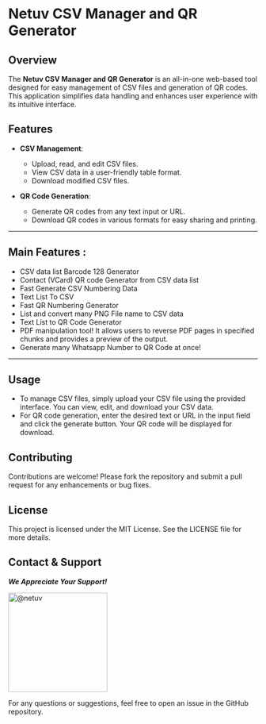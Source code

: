 
# Netuv CSV Manager and QR Generator

## Overview

The **Netuv CSV Manager and QR Generator** is an all-in-one web-based tool designed for easy management of CSV files and generation of QR codes. This application simplifies data handling and enhances user experience with its intuitive interface.

## Features

-   **CSV Management**:
    
    -   Upload, read, and edit CSV files.
    -   View CSV data in a user-friendly table format.
    -   Download modified CSV files.
-   **QR Code Generation**:
    
    -   Generate QR codes from any text input or URL.
    -   Download QR codes in various formats for easy sharing and printing.
      
*******************************************************************************
## Main Features :

- CSV data list Barcode 128 Generator
- Contact (VCard) QR code Generator from CSV data list
- Fast Generate CSV Numbering Data
- Text List To CSV
- Fast QR Numbering Generator
- List and convert many PNG File name to CSV data
- Text List to QR Code Generator
- PDF manipulation tool! It allows users to reverse PDF pages in specified chunks and provides a preview of the output.
- Generate many Whatsapp Number to QR Code at once!
  
*******************************************************************************

## Usage

-   To manage CSV files, simply upload your CSV file using the provided interface. You can view, edit, and download your CSV data.
-   For QR code generation, enter the desired text or URL in the input field and click the generate button. Your QR code will be displayed for download.

## Contributing

Contributions are welcome! Please fork the repository and submit a pull request for any enhancements or bug fixes.

## License

This project is licensed under the MIT License. See the LICENSE file for more details.

## Contact & Support
***We Appreciate Your Support!*** 

<a href="https://trakteer.id/netuv/tip" target="blank">
  <img src=https://trakteer-bedesk.s3.ap-southeast-1.amazonaws.com/storage/branding_media/lmWrnYB222t4UieTIowhHr44C1oDJkoSmtEVonF7.png alt="@netuv" width="200" />
</a>

For any questions or suggestions, feel free to open an issue in the GitHub repository.
